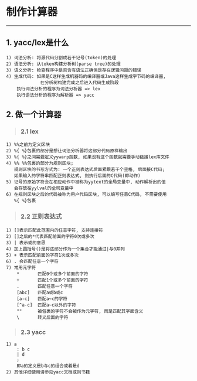 # **制作计算器** #
***


## **1. yacc/lex是什么** ##
    1) 词法分析: 将源代码分割成若干记号(token)的处理
    2) 语法分析: 从token构建分析树(parse tree)的处理
    3) 语义分析: 检查程序中是否含有语法正确但是存在逻辑问题的错误
    4) 生成代码: 如果是C这样生成机器码的编译器或Java这样生成字节码的编译器, 
                 在分析树构建完成之后进入代码生成阶段
        执行词法分析的程序为词法分析器 => lex
        执行语法分析的程序为解析器 => yacc


## **2. 做一个计算器** ##
> ### **2.1 lex** ###
    1) %%之前为定义区块
    2) %{ %}包裹的部分是想让词法分析器将这部分代码原样输出
    3) %{ %}之间需要定义yywarp函数, 如果没有这个函数就需要手动链接lex库文件
    4) %% %%包裹的部分为规则区块;
       规则区块的书写方式为: 一个正则表达式后面紧跟若干个空格, 后面接C代码;
       如果输入的字符串匹配正则表达式, 则执行后面的C代码(即动作)
    5) 记号的原始字符会在相应动作中被称为yytext的全局变量中, 动作解析出的值
       会存放在yylval的全局变量中
    6) 在规则区块之后的代码被称为用户代码区块, 可以编写任意C代码, 不需要使用
       %{ %}包裹 
> ### **2.2 正则表达式** ###
    1) []表示匹配此范围内的任意字符, 支持连接符
    2) []之后的*代表匹配前面的字符0次或多次
    3) | 表示或的意思
    4) 加上圆括号()是将这部分作为一个集合才能通过|与0并列
    5) + 表示匹配前面的字符1次或多次
    6) . 会匹配任意一个字符
    7) 常用元字符
        *       匹配0个或多个前面的字符
        +       匹配1个或多个前面的字符
        .       匹配任意一个字符
        [abc]   匹配a或b或c
        [a-c]   匹配a~c的字符
        [^a-c]  匹配a~c以外的字符
        ""      被包裹的字符不会被作为元字符, 而是匹配其字面含义
        \       转义后面的字符
> ### **2.3 yacc** ###
    1) a
        : b c 
        | d
        ;
        即a的定义是b与c的组合或着是d
    2) 其他详细使用请参见yacc文档或则书籍
